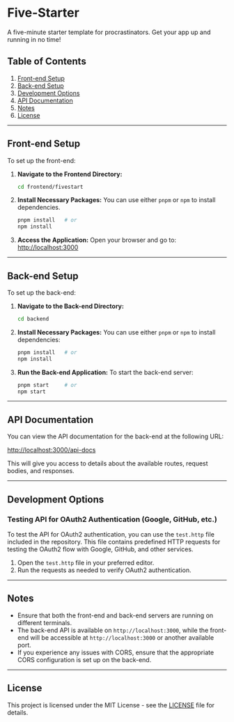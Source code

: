 # Five-Starter
A five-minute starter template for procrastinators. Get your app up and running in no time!

## Table of Contents
1. [Front-end Setup](#front-end-setup)
2. [Back-end Setup](#back-end-setup)
3. [Development Options](#development-options)
4. [API Documentation](#api-documentation)
5. [Notes](#notes)
6. [License](#license)

---

## Front-end Setup

To set up the front-end:

1. **Navigate to the Frontend Directory:**
   ```bash
   cd frontend/fivestart
   ```

2. **Install Necessary Packages:**
   You can use either `pnpm` or `npm` to install dependencies.
   ```bash
   pnpm install   # or
   npm install
   ```

3. **Access the Application:**
   Open your browser and go to:
   [http://localhost:3000](http://localhost:3000)

---

## Back-end Setup

To set up the back-end:

1. **Navigate to the Back-end Directory:**
   ```bash
   cd backend
   ```

2. **Install Necessary Packages:**
   You can use either `pnpm` or `npm` to install dependencies:
   ```bash
   pnpm install   # or
   npm install
   ```

3. **Run the Back-end Application:**
   To start the back-end server:
   ```bash
   pnpm start     # or
   npm start
   ```

---

## API Documentation

You can view the API documentation for the back-end at the following URL:

[http://localhost:3000/api-docs](http://localhost:3000/api-docs)

This will give you access to details about the available routes, request bodies, and responses.

---

## Development Options

### Testing API for OAuth2 Authentication (Google, GitHub, etc.)

To test the API for OAuth2 authentication, you can use the `test.http` file included in the repository. This file contains predefined HTTP requests for testing the OAuth2 flow with Google, GitHub, and other services.

1. Open the `test.http` file in your preferred editor.
2. Run the requests as needed to verify OAuth2 authentication.

---

## Notes

- Ensure that both the front-end and back-end servers are running on different terminals.
- The back-end API is available on `http://localhost:3000`, while the front-end will be accessible at `http://localhost:3000` or another available port.
- If you experience any issues with CORS, ensure that the appropriate CORS configuration is set up on the back-end.

---

## License

This project is licensed under the MIT License - see the [LICENSE](LICENSE) file for details.
